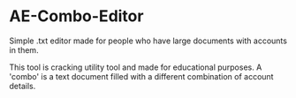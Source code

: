 # AE-Combo-Editor
Simple .txt editor made for people who have large documents with accounts in them. 

This tool is cracking utility tool and made for educational purposes. A 'combo' is a text document filled with a different combination of account details.
